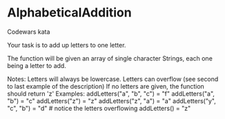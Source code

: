 # AlphabeticalAddition
Codewars kata

Your task is to add up letters to one letter.

The function will be given an array of single character Strings, each one being a letter to add.

Notes:
Letters will always be lowercase.
Letters can overflow (see second to last example of the description)
If no letters are given, the function should return 'z'
Examples:
addLetters("a", "b", "c") = "f"
addLetters("a", "b") = "c"
addLetters("z") = "z"
addLetters("z", "a") = "a"
addLetters("y", "c", "b") = "d" # notice the letters overflowing
addLetters() = "z"
